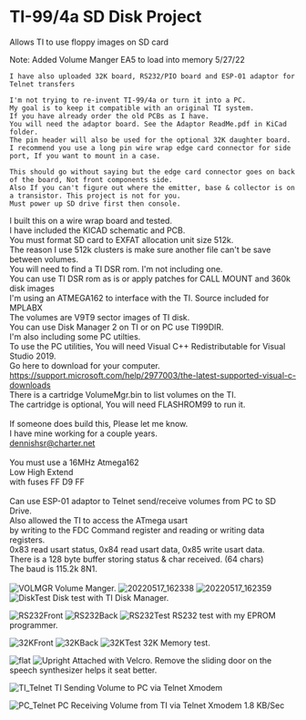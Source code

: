 # TI-99/4a SD Disk Project
Allows TI to use floppy images on SD card


Note:
	Added Volume Manger EA5 to load into memory 5/27/22

	I have also uploaded 32K board, RS232/PIO board and ESP-01 adaptor for Telnet transfers
	
	I'm not trying to re-invent TI-99/4a or turn it into a PC.
	My goal is to keep it compatible with an original TI system.
	If you have already order the old PCBs as I have.
	You will need the adaptor board. See the Adaptor ReadMe.pdf in KiCad folder.
	The pin header will also be used for the optional 32K daughter board.
	I recommend you use a long pin wire wrap edge card connector for side port, If you want to mount in a case.
		
	This should go without saying but the edge card connector goes on back of the board, Not front components side.
	Also If you can't figure out where the emitter, base & collector is on a transistor. This project is not for you.
	Must power up SD drive first then console.
	

I built this on a wire wrap board and tested.</br>
I have included the KICAD schematic and PCB.</br>
You must format SD card to EXFAT allocation unit size 512k.</br>
The reason I use 512k clusters is make sure another file can't be save between volumes.</br>
You will need to find a TI DSR rom. I'm not including one.</br>
You can use TI DSR rom as is or apply patches for CALL MOUNT and 360k disk images</br>
I'm using an ATMEGA162 to interface with the TI. Source included for MPLABX</br>
The volumes are V9T9 sector images of TI disk.</br>
You can use Disk Manager 2 on TI or on PC use TI99DIR.</br>
I'm also including some PC utilties.</br>
To use the PC utilities, You will need Visual C++ Redistributable for Visual Studio 2019.</br>
Go here to download for your computer.</br>
https://support.microsoft.com/help/2977003/the-latest-supported-visual-c-downloads</br>
There is a cartridge VolumeMgr.bin to list volumes on the TI.</br>
The cartridge is optional, You will need FLASHROM99 to run it.</br>
</br>
If someone does build this, Please let me know.</br>
I have mine working for a couple years.</br>
dennishsr@charter.net</br>
</br>
You must use a 16MHz Atmega162</br>
Low High Extend</br>
with fuses FF D9 FF</br>
</br>
Can use ESP-01 adaptor to Telnet send/receive volumes from PC to SD Drive.</br>
Also allowed the TI to access the ATmega usart</br>
by writing to the FDC Command register and reading or writing data registers.</br>
0x83 read usart status, 0x84 read usart data, 0x85 write usart data.</br>
There is a 128 byte buffer storing status & char received. (64 chars)</br>
The baud is 115.2k 8N1.</br>
</br>
![VOLMGR](https://user-images.githubusercontent.com/6753466/170409919-f03c4be6-b2cd-4ad9-8e55-f5db8eb0c81e.jpg)
Volume Manger.
![20220517_162338](https://user-images.githubusercontent.com/6753466/168922696-897ccd0c-7b33-4925-9729-05f90aae67c3.jpg)
![20220517_162359](https://user-images.githubusercontent.com/6753466/168922706-d60dbe1b-8071-4687-9492-6ff588b4eeda.jpg)
![DiskTest](https://user-images.githubusercontent.com/6753466/170410018-41deb22a-349a-4567-8553-665e0abd1e83.jpg)
Disk test with TI Disk Manager.

![RS232Front](https://user-images.githubusercontent.com/6753466/170385157-a1ae4dae-aca4-40f6-b0ba-a97418f05ad7.jpg)
![RS232Back](https://user-images.githubusercontent.com/6753466/170385183-7e2a265d-ba2d-4571-b4ab-a3838b95cb57.jpg)
![RS232Test](https://user-images.githubusercontent.com/6753466/170385251-ecc8b067-6b48-4101-a602-6b5ccba13977.jpg)
RS232 test with my EPROM programmer.

![32KFront](https://user-images.githubusercontent.com/6753466/170385277-1d3e4d23-2535-4788-9d59-5e41630f1e7f.jpg)
![32KBack](https://user-images.githubusercontent.com/6753466/170385330-92a88344-faf3-4186-8be0-442de668cd32.jpg)
![32KTest](https://user-images.githubusercontent.com/6753466/170385347-df5e4ec9-c7d2-4b8b-b01b-8a38bdbc6fa9.jpg)
32K Memory test.

![flat](https://user-images.githubusercontent.com/6753466/170385386-dd5b3b63-0bef-4345-ada1-49e55a1afe5a.jpg)
![Upright](https://user-images.githubusercontent.com/6753466/170385400-cbff3c3e-c67e-442b-950f-4775f3b8f58e.jpg)
Attached with Velcro.
Remove the sliding door on the speech synthesizer helps it seat better.

![TI_Telnet](https://user-images.githubusercontent.com/6753466/170412623-5f40a246-60f6-41b0-a636-38ab1d46b639.jpg)
TI Sending Volume to PC via Telnet Xmodem

![PC_Telnet](https://user-images.githubusercontent.com/6753466/170412728-b391a19d-4436-4d80-b0a1-7085718cf3c1.jpg)
PC Receiving Volume from TI via Telnet Xmodem 1.8 KB/Sec


